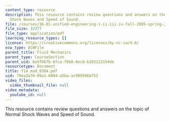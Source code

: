 ```yaml
---
content_type: resource
description: This resource contains review questions and answers on the topic of Normal
  Shock Waves and Speed of Sound.
file: /courses/16-01-unified-engineering-i-ii-iii-iv-fall-2005-spring-2006/79ea3a7009a16094a5baac999596bf52_f14_mud_0304.pdf
file_size: 32377
file_type: application/pdf
learning_resource_types: []
license: https://creativecommons.org/licenses/by-nc-sa/4.0/
ocw_type: OCWFile
parent_title: Fluid Mechanics
parent_type: CourseSection
parent_uid: 6a5f667b-6fca-f068-0ec8-b203122154de
resourcetype: Document
title: f14_mud_0304.pdf
uid: 79ea3a70-09a1-6094-a5ba-ac999596bf52
video_files:
  video_thumbnail_file: null
video_metadata:
  youtube_id: null
---
```

This resource contains review questions and answers on the topic of Normal Shock Waves and Speed of Sound.
